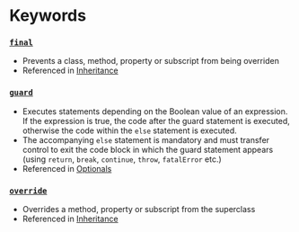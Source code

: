 # Keywords

### [`final`](https://docs.swift.org/swift-book/documentation/the-swift-programming-language/inheritance#Preventing-Overrides)

* Prevents a class, method, property or subscript from being overriden
* Referenced in [Inheritance](https://github.com/brittpinder/ios-reference/tree/main/swift/inheritance#final)

### [`guard`](https://docs.swift.org/swift-book/documentation/the-swift-programming-language/controlflow/#Early-Exit)

* Executes statements depending on the Boolean value of an expression. If the expression is true, the code after the guard statement is executed, otherwise the code within the `else` statement is executed.
* The accompanying `else` statement is mandatory and must transfer control to exit the code block in which the guard statement appears (using `return`, `break`, `continue`, `throw`, `fatalError` etc.)
* Referenced in [Optionals](https://github.com/brittpinder/ios-reference/tree/main/swift/optionals#optional-binding)


### [`override`](https://docs.swift.org/swift-book/documentation/the-swift-programming-language/inheritance#Overriding)

* Overrides a method, property or subscript from the superclass
* Referenced in [Inheritance](https://github.com/brittpinder/ios-reference/tree/main/swift/inheritance)

